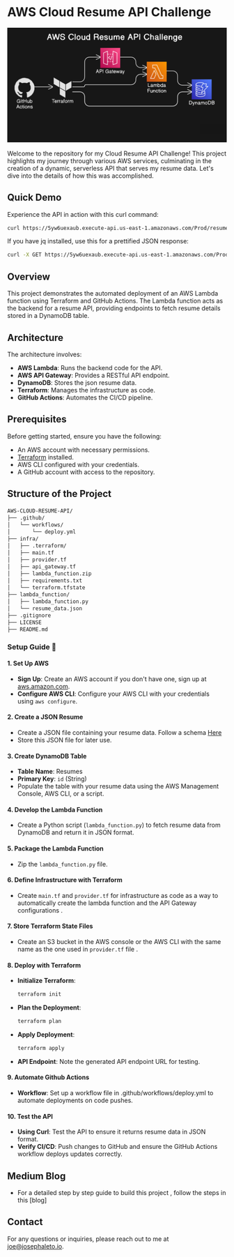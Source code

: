 # AWS Cloud Resume API Challenge

![AWS Cloud Resume API Challenge Architecture](https://raw.githubusercontent.com/serversorcerer/Cloud-Resume-API-Challenge/main/diagram.png)

Welcome to the repository for my Cloud Resume API Challenge! This project highlights my journey through various AWS services, culminating in the creation of a dynamic, serverless API that serves my resume data. Let's dive into the details of how this was accomplished.

## Quick Demo

Experience the API in action with this curl command:

```sh
curl https://5yw6uexaub.execute-api.us-east-1.amazonaws.com/Prod/resume
```

If you have jq installed, use this for a prettified JSON response:

```sh
curl -X GET https://5yw6uexaub.execute-api.us-east-1.amazonaws.com/Prod/resume | jq .
```



## Overview

This project demonstrates the automated deployment of an AWS Lambda function using Terraform and GitHub Actions. The Lambda function acts as the backend for a resume API, providing endpoints to fetch resume details stored in a DynamoDB table.

## Architecture

The architecture involves:

- **AWS Lambda**: Runs the backend code for the API.
- **AWS API Gateway**: Provides a RESTful API endpoint.
- **DynamoDB**: Stores the json resume data.
- **Terraform**: Manages the infrastructure as code.
- **GitHub Actions**: Automates the CI/CD pipeline.

## Prerequisites

Before getting started, ensure you have the following:

- An AWS account with necessary permissions.
- [Terraform](https://www.terraform.io/downloads.html) installed.
- AWS CLI configured with your credentials.
- A GitHub account with access to the repository.

## Structure of the Project

```plaintext
AWS-CLOUD-RESUME-API/
├── .github/
│   └── workflows/
│       └── deploy.yml
├── infra/
│   ├── .terraform/
│   ├── main.tf
│   ├── provider.tf
│   ├── api_gateway.tf
│   ├── lambda_function.zip
│   ├── requirements.txt
│   └── terraform.tfstate
├── lambda_function/
│   ├── lambda_function.py
│   └── resume_data.json
├── .gitignore
├── LICENSE
├── README.md
```

### Setup Guide 🚀

#### 1. Set Up AWS

- **Sign Up**: Create an AWS account if you don't have one, sign up at [aws.amazon.com](https://aws.amazon.com/).
- **Configure AWS CLI**: Configure your AWS CLI with your credentials using `aws configure`.

#### 2. Create a JSON Resume

- Create a JSON file containing your resume data. Follow a schema [Here](https://jsonresume.org/schema)
- Store this JSON file for later use.

#### 3. Create DynamoDB Table

- **Table Name**: Resumes
- **Primary Key**: `id` (String)
- Populate the table with your resume data using the AWS Management Console, AWS CLI, or a script.

#### 4. Develop the Lambda Function

- Create a Python script (`lambda_function.py`) to fetch resume data from DynamoDB and return it in JSON format.

#### 5. Package the Lambda Function

- Zip the `lambda_function.py` file.

#### 6. Define Infrastructure with Terraform

- Create `main.tf` and `provider.tf` for infrastructure as code as a way to automatically create the lambda function and the API Gateway configurations .

#### 7. Store Terraform State Files

- Create an S3 bucket in the AWS console or the AWS CLI with the same name as the one used in `provider.tf` file .

#### 8. Deploy with Terraform

- **Initialize Terraform**:
  ```sh
  terraform init
  ```
- **Plan the Deployment**:
  ```sh
  terraform plan
  ```
- **Apply Deployment**:
  ```sh
  terraform apply
  ```
- **API Endpoint**: Note the generated API endpoint URL for testing.

#### 9. Automate Github Actions

- **Workflow**: Set up a workflow file in .github/workflows/deploy.yml to automate deployments on code pushes.

#### 10. Test the API

- **Using Curl**: Test the API to ensure it returns resume data in JSON format.
- **Verify CI/CD**: Push changes to GitHub and ensure the GitHub Actions workflow deploys updates correctly.

## Medium Blog

- For a detailed step by step guide to build this project , follow the steps in this [blog]

## Contact

For any questions or inquiries, please reach out to me at joe@josephaleto.io.

